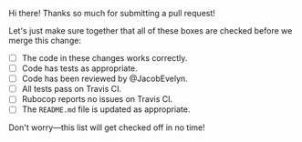Hi there! Thanks so much for submitting a pull request!

Let's just make sure together that all of these boxes are checked before we
merge this change:

- [ ] The code in these changes works correctly.
- [ ] Code has tests as appropriate.
- [ ] Code has been reviewed by @JacobEvelyn.
- [ ] All tests pass on Travis CI.
- [ ] Rubocop reports no issues on Travis CI.
- [ ] The `README.md` file is updated as appropriate.

Don't worry—this list will get checked off in no time!
